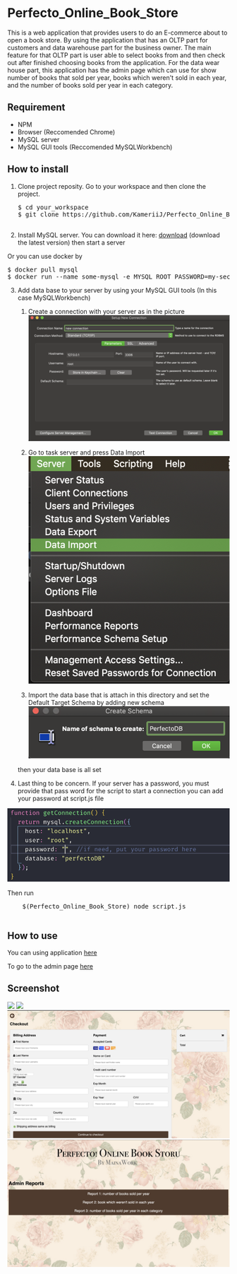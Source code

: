 # Perfecto_Online_Book_Store

This is a web application that provides users to do an E-commerce about to open a book store. By using the application that has an OLTP part for customers and data warehouse part for the business owner.
The main feature for that OLTP part is user able to select books from and then check out after finished choosing books from the application. For the data wear house part, this application has the admin page which can use for show number of books that sold per year, books which weren't sold in each year, and the number of books sold per year in each category.

## Requirement

- NPM
- Browser (Reccomended Chrome)
- MySQL server
- MySQL GUI tools (Reccomended MySQLWorkbench)

## How to install

1. Clone project reposity. Go to your workspace and then clone the project.

   <pre>
   $ cd your_workspace
   $ git clone https://github.com/KameriiJ/Perfecto_Online_Book_Store.git
    </pre>

2. Install MySQL server. You can download it here: [download](https://dev.mysql.com/downloads/mysql/) (download the latest version) then start a server

Or you can use docker by

<pre>
$ docker pull mysql
$ docker run --name some-mysql -e MYSQL_ROOT_PASSWORD=my-secret-pw -d mysql:tag
</pre>

3. Add data base to your server by using your MySQL GUI tools (In this case MySQLWorkbench)

   1. Create a connection with your server as in the picture <img src ="readme_image/Screen Shot 2562-06-03 at 16.28.04.png">

   2. Go to task server and press Data Import<img src ="readme_image/Screen Shot 2562-06-03 at 16.31.13.png">

   3. Import the data base that is attach in this directory and set the Default Target Schema by adding new schema <img src ="readme_image/Screen Shot 2562-06-03 at 16.36.28.png">

   then your data base is all set

4) Last thing to be concern. If your server has a password, you must provide that pass word for the script to start a connection you can add your password at script.js file

<img src ="readme_image/Screen Shot 2562-06-03 at 16.40.07.png">

Then run

   <pre>
    $(Perfecto_Online_Book_Store) node script.js
   </pre>

## How to use

You can using application [here](http://localhost:1234/)

To go to the admin page [here](http://localhost:1234/admin)

## Screenshot

<img src ="readme_image/Screen Shot 2562-06-03 at 16.52.35.png">
<img src ="readme_image/Screen Shot 2562-06-03 at 16.52.56.png">
<img src ="readme_image/Screen Shot 2562-06-03 at 16.53.31.png">
<img src ="readme_image/Screen Shot 2562-06-03 at 16.53.46.png">
